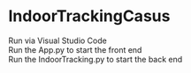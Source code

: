 # IndoorTrackingCasus
Run via Visual Studio Code <br>
Run the App.py to start the front end <br>
Run the IndoorTracking.py to start the back end
